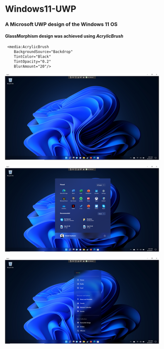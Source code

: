 # Windows11-UWP

### A Microsoft UWP design of the Windows 11 OS

#### GlassMorphism design was achieved using *AcrylicBrush*

```xaml
 <media:AcrylicBrush
    BackgroundSource="Backdrop"
    TintColor="Black"
    TintOpacity="0.2"
    BlurAmount="20"/>
 ```
 
 ![Image](image1.png)
 
  ![Image](image2.png)
  
   ![Image](image3.png)
